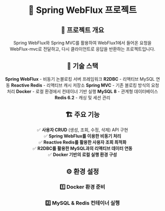 <div align="center">

# 🌊 Spring WebFlux 프로젝트

## 📌 프로젝트 개요
Spring WebFlux와 Spring MVC를 활용하여 WebFlux1에서 들어온 요청을 WebFlux-mvc로 전달하고, 다시 클라이언트로 응답을 반환하는 프로젝트입니다.

## 🚀 기술 스택
 **Spring WebFlux** - 비동기 논블로킹 서버 프레임워크
 **R2DBC** - 리액티브 MySQL 연동
 **Reactive Redis** - 리액티브 캐시 저장소
 **Spring MVC** - 기존 블로킹 방식의 요청 처리
 **Docker** - 로컬 환경에서 컨테이너 기반 실행
 **MySQL 8** - 관계형 데이터베이스
 **Redis 6.2** - 캐싱 및 세션 관리

## 🏗️ 주요 기능
✅ **사용자 CRUD** (생성, 조회, 수정, 삭제) API 구현  
✅ **Spring WebFlux를 이용한 비동기 처리**  
✅ **Reactive Redis를 활용한 사용자 조회 최적화**  
✅ **R2DBC를 활용한 MySQL과의 리액티브 데이터 연동**  
✅ **Docker 기반의 로컬 실행 환경 구성**  

## ⚙️ 환경 설정
### 1️⃣ **Docker 환경 준비**
### 2️⃣ **MySQL & Redis 컨테이너 실행**

</div>


